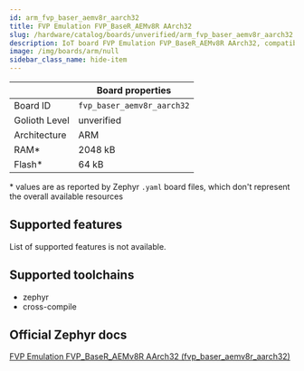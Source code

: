 ```yaml
---
id: arm_fvp_baser_aemv8r_aarch32
title: FVP Emulation FVP_BaseR_AEMv8R AArch32
slug: /hardware/catalog/boards/unverified/arm_fvp_baser_aemv8r_aarch32
description: IoT board FVP Emulation FVP_BaseR_AEMv8R AArch32, compatible with Golioth at unverified level.
image: /img/boards/arm/null
sidebar_class_name: hide-item
---
```


[//]: # (This is an auto-generated file, do not edit! Changes to it will be lost upon re-generation)



|                | Board properties     |
| -------------  | -------------------- |
| Board ID       | `fvp_baser_aemv8r_aarch32` |
| Golioth Level  | unverified       |
| Architecture   | ARM |
| RAM*           | 2048 kB |
| Flash*         | 64 kB |

\* values are as reported by Zephyr `.yaml` board files, which don't represent the overall available resources



## Supported features

List of supported features is not available.

## Supported toolchains

* zephyr
* cross-compile

## Official Zephyr docs

[FVP Emulation FVP_BaseR_AEMv8R AArch32 (fvp_baser_aemv8r_aarch32)](https://docs.zephyrproject.org/latest/boards/arm/fvp_baser_aemv8r_aarch32/doc/index.html)
